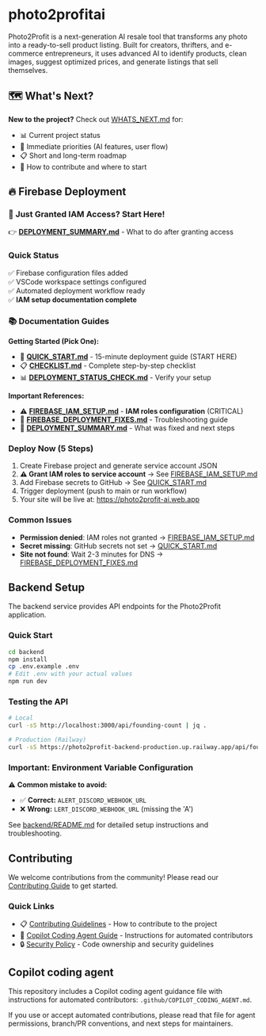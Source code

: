 # photo2profitai

Photo2Profit is a next-generation AI resale tool that transforms any photo into a ready-to-sell product listing. Built for creators, thrifters, and e-commerce entrepreneurs, it uses advanced AI to identify products, clean images, suggest optimized prices, and generate listings that sell themselves.

## 🗺️ What's Next?

**New to the project?** Check out [WHATS_NEXT.md](WHATS_NEXT.md) for:
- 📊 Current project status
- 🎯 Immediate priorities (AI features, user flow)
- 📋 Short and long-term roadmap
- 🚀 How to contribute and where to start

## 🔥 Firebase Deployment

### 🎯 Just Granted IAM Access? Start Here!
👉 **[DEPLOYMENT_SUMMARY.md](DEPLOYMENT_SUMMARY.md)** - What to do after granting access

### Quick Status
✅ Firebase configuration files added  
✅ VSCode workspace settings configured  
✅ Automated deployment workflow ready  
✅ **IAM setup documentation complete**

### 📚 Documentation Guides

**Getting Started (Pick One):**
- 🚀 **[QUICK_START.md](QUICK_START.md)** - 15-minute deployment guide (START HERE)
- 📋 **[CHECKLIST.md](CHECKLIST.md)** - Complete step-by-step checklist
- 📊 **[DEPLOYMENT_STATUS_CHECK.md](DEPLOYMENT_STATUS_CHECK.md)** - Verify your setup

**Important References:**
- ⚠️ **[FIREBASE_IAM_SETUP.md](FIREBASE_IAM_SETUP.md)** - **IAM roles configuration** (CRITICAL)
- 🔧 **[FIREBASE_DEPLOYMENT_FIXES.md](FIREBASE_DEPLOYMENT_FIXES.md)** - Troubleshooting guide
- 📝 **[DEPLOYMENT_SUMMARY.md](DEPLOYMENT_SUMMARY.md)** - What was fixed and next steps

### Deploy Now (5 Steps)
1. Create Firebase project and generate service account JSON
2. **⚠️ Grant IAM roles to service account** → See [FIREBASE_IAM_SETUP.md](FIREBASE_IAM_SETUP.md)
3. Add Firebase secrets to GitHub → See [QUICK_START.md](QUICK_START.md)
4. Trigger deployment (push to main or run workflow)
5. Your site will be live at: https://photo2profit-ai.web.app

### Common Issues
- **Permission denied**: IAM roles not granted → [FIREBASE_IAM_SETUP.md](FIREBASE_IAM_SETUP.md)
- **Secret missing**: GitHub secrets not set → [QUICK_START.md](QUICK_START.md)
- **Site not found**: Wait 2-3 minutes for DNS → [FIREBASE_DEPLOYMENT_FIXES.md](FIREBASE_DEPLOYMENT_FIXES.md)

## Backend Setup

The backend service provides API endpoints for the Photo2Profit application.

### Quick Start

```bash
cd backend
npm install
cp .env.example .env
# Edit .env with your actual values
npm run dev
```

### Testing the API

```bash
# Local
curl -sS http://localhost:3000/api/founding-count | jq .

# Production (Railway)
curl -sS https://photo2profit-backend-production.up.railway.app/api/founding-count | jq .
```

### Important: Environment Variable Configuration

⚠️ **Common mistake to avoid:**

- ✅ **Correct:** `ALERT_DISCORD_WEBHOOK_URL`
- ❌ **Wrong:** `LERT_DISCORD_WEBHOOK_URL` (missing the 'A')

See [backend/README.md](backend/README.md) for detailed setup instructions and troubleshooting.

## Contributing

We welcome contributions from the community! Please read our [Contributing Guide](CONTRIBUTING.md) to get started.

### Quick Links
- 📋 [Contributing Guidelines](CONTRIBUTING.md) - How to contribute to the project
- 🤖 [Copilot Coding Agent Guide](.github/COPILOT_CODING_AGENT.md) - Instructions for automated contributors
- 🔒 [Security Policy](.github/CODEOWNERS) - Code ownership and security guidelines

## Copilot coding agent

This repository includes a Copilot coding agent guidance file with instructions for automated contributors: `.github/COPILOT_CODING_AGENT.md`.

If you use or accept automated contributions, please read that file for agent permissions, branch/PR conventions, and next steps for maintainers.
